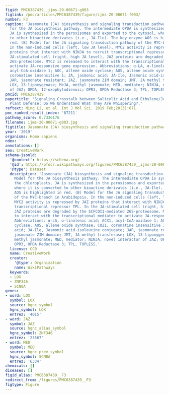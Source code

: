 ```yaml
---
figid: PMC6387439__ijms-20-00671-g003
figlink: /pmc/articles/PMC6387439/figure/ijms-20-00671-f003/
number: F3
caption: 'Jasmonate (JA) biosynthesis and signaling transduction pathway. (A) Model
  for the JA biosynthesis pathway. The intermediate OPDA is synthesized in the chloroplasts.
  JA is synthesized in the peroxisomes and exported to the cytosol, where it is converted
  to other bioactive derivates (i.e., JA-Ile). The key enzyme AOS is highlighted in
  red. (B) Model for the JA signaling transduction pathway of the MYC-branch in Arabidopsis.
  In the non-induced cells (left, low JA level), MYC2 activity is repressed by JAZ
  proteins that interact with NINJA to recruit transcriptional repressor TPL. In the
  JA-stimulated cell (right, high JA level), JAZ proteins are degraded by the SCFCOI1-mediated
  26S-proteosome. MYC2 is released to interact with the transcriptional mediator to
  activate JA-responsive gene expression. Abbreviations: α-LA, α-linolenic acid; ACX1,
  acyl-CoA-oxidase 1; AOC, allene oxide cyclase; AOS, allene oxide synthase; COI1,
  coronatine insensitive 1; JA, jasmonic acid; JA-Ile, Jasmonic acid-isoleucine conjugate;
  JAR, jasmonate resistant; JAZ, jasmonate ZIM domain; JMT, JA methyl transferase;
  LOX, 13-lipoxygenase; MeJA, methyl jasmonate; MED, mediator; NINJA, novel interactor
  of JAZ; OPDA, 12-oxophytodienoic; OPR3, OPDA Reductase 3; TPL, TOPLESS.'
pmcid: PMC6387439
papertitle: 'Signaling Crosstalk between Salicylic Acid and Ethylene/Jasmonate in
  Plant Defense: Do We Understand What They Are Whispering?.'
reftext: Ning Li, et al. Int J Mol Sci. 2019 Feb;20(3):671.
pmc_ranked_result_index: '87211'
pathway_score: 0.7336176
filename: ijms-20-00671-g003.jpg
figtitle: Jasmonate (JA) biosynthesis and signaling transduction pathway
year: '2019'
organisms: Homo sapiens
ndex: ''
annotations: []
seo: CreativeWork
schema-jsonld:
  '@context': https://schema.org/
  '@id': https://pfocr.wikipathways.org/figures/PMC6387439__ijms-20-00671-g003.html
  '@type': Dataset
  description: 'Jasmonate (JA) biosynthesis and signaling transduction pathway. (A)
    Model for the JA biosynthesis pathway. The intermediate OPDA is synthesized in
    the chloroplasts. JA is synthesized in the peroxisomes and exported to the cytosol,
    where it is converted to other bioactive derivates (i.e., JA-Ile). The key enzyme
    AOS is highlighted in red. (B) Model for the JA signaling transduction pathway
    of the MYC-branch in Arabidopsis. In the non-induced cells (left, low JA level),
    MYC2 activity is repressed by JAZ proteins that interact with NINJA to recruit
    transcriptional repressor TPL. In the JA-stimulated cell (right, high JA level),
    JAZ proteins are degraded by the SCFCOI1-mediated 26S-proteosome. MYC2 is released
    to interact with the transcriptional mediator to activate JA-responsive gene expression.
    Abbreviations: α-LA, α-linolenic acid; ACX1, acyl-CoA-oxidase 1; AOC, allene oxide
    cyclase; AOS, allene oxide synthase; COI1, coronatine insensitive 1; JA, jasmonic
    acid; JA-Ile, Jasmonic acid-isoleucine conjugate; JAR, jasmonate resistant; JAZ,
    jasmonate ZIM domain; JMT, JA methyl transferase; LOX, 13-lipoxygenase; MeJA,
    methyl jasmonate; MED, mediator; NINJA, novel interactor of JAZ; OPDA, 12-oxophytodienoic;
    OPR3, OPDA Reductase 3; TPL, TOPLESS.'
  license: CC0
  name: CreativeWork
  creator:
    '@type': Organization
    name: WikiPathways
  keywords:
  - LOX
  - ZNF346
  - SCN8A
genes:
- word: LOX
  symbol: LOX
  source: hgnc_symbol
  hgnc_symbol: LOX
  entrez: '4015'
- word: JAZ
  symbol: JAZ
  source: hgnc_alias_symbol
  hgnc_symbol: ZNF346
  entrez: '23567'
- word: MED
  symbol: MED
  source: hgnc_prev_symbol
  hgnc_symbol: SCN8A
  entrez: '6334'
chemicals: []
diseases: []
figid_alias: PMC6387439__F3
redirect_from: /figures/PMC6387439__F3
figtype: Figure
---
```

